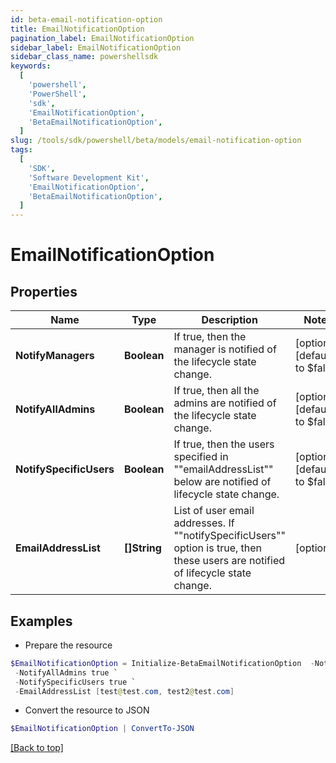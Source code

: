 ```yaml
---
id: beta-email-notification-option
title: EmailNotificationOption
pagination_label: EmailNotificationOption
sidebar_label: EmailNotificationOption
sidebar_class_name: powershellsdk
keywords:
  [
    'powershell',
    'PowerShell',
    'sdk',
    'EmailNotificationOption',
    'BetaEmailNotificationOption',
  ]
slug: /tools/sdk/powershell/beta/models/email-notification-option
tags:
  [
    'SDK',
    'Software Development Kit',
    'EmailNotificationOption',
    'BetaEmailNotificationOption',
  ]
---
```


# EmailNotificationOption

## Properties

| Name | Type | Description | Notes |
| --- | --- | --- | --- |
| **NotifyManagers** | **Boolean** | If true, then the manager is notified of the lifecycle state change. | [optional] [default to $false] |
| **NotifyAllAdmins** | **Boolean** | If true, then all the admins are notified of the lifecycle state change. | [optional] [default to $false] |
| **NotifySpecificUsers** | **Boolean** | If true, then the users specified in ""emailAddressList"" below are notified of lifecycle state change. | [optional] [default to $false] |
| **EmailAddressList** | **[]String** | List of user email addresses. If ""notifySpecificUsers"" option is true, then these users are notified of lifecycle state change. | [optional] |

## Examples

- Prepare the resource

```powershell
$EmailNotificationOption = Initialize-BetaEmailNotificationOption  -NotifyManagers true `
 -NotifyAllAdmins true `
 -NotifySpecificUsers true `
 -EmailAddressList [test@test.com, test2@test.com]
```

- Convert the resource to JSON

```powershell
$EmailNotificationOption | ConvertTo-JSON
```

[[Back to top]](#)
